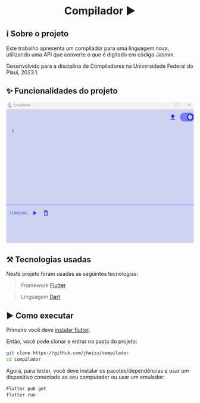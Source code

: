 <h1 align="center"> Compilador ▶️ </h1>

## ℹ️ Sobre o projeto

Este trabalho apresenta um compilador para uma linguagem nova, utilizando uma API que converte o que é digitado em código Jasmin.

Desenvolvido para a disciplina de Compiladores na Universidade Federal do Piauí, 2023.1.

## ✨ Funcionalidades do projeto

<p align="center">
  <img src='compilador.gif' alt= '' />
</p>

## ⚒️ Tecnologias usadas

Neste projeto foram usadas as seguintes tecnologias:

> Framework [Flutter](https://flutter.dev/)

> Linguagem [Dart](https://dart.dev/)

## ▶️ Como executar

Primeiro você deve [instalar flutter](https://docs.flutter.dev/get-started/install).

Então, você pode clonar e entrar na pasta do projeto:

```bash
git clone https://github.com/jhoisz/compilador
cd compilador
```

Agora, para testar, você deve instalar os pacotes/dependências e usar um dispositivo conectado ao seu computador ou usar um emulador:

```bash
Flutter pub get
flutter run
```
